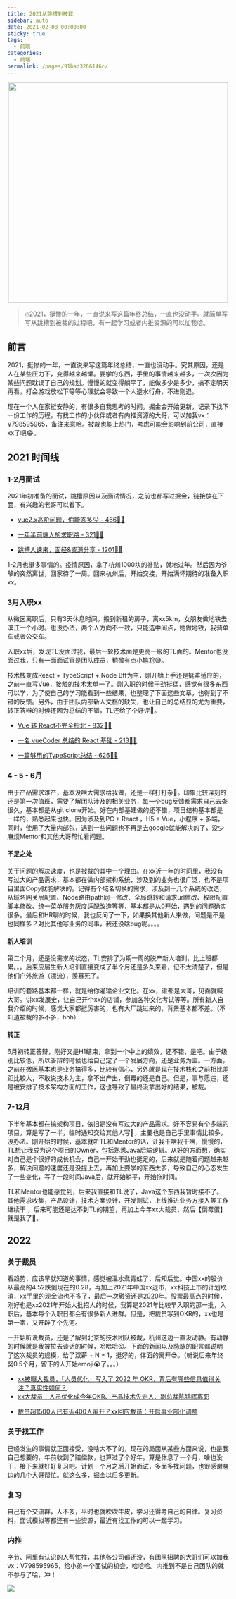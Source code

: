 ```yaml
---
title: 2021从跳槽到被裁
sidebar: auto
date: 2021-02-08 00:00:00
sticky: true
tags: 
  - 前端
categories: 
  - 前端
permalink: /pages/91bad3266146c/
---
```

<p align="center">
  <img width="500" src="https://p6-juejin.byteimg.com/tos-cn-i-k3u1fbpfcp/9fe70d497c194a8cb7bb60cc8c793e40~tplv-k3u1fbpfcp-zoom-crop-mark:1304:1304:1304:734.awebp?"/>
</p>

> 🔥2021，挺惨的一年，一直说来写这篇年终总结，一直也没动手。就简单写写从跳槽到被裁的过程吧，有一起学习或者内推资源的可以加我哈。


<!-- more --> 


## 前言

2021，挺惨的一年，一直说来写这篇年终总结，一直也没动手。究其原因，还是人在某些压力下，变得越来越懒。要学的东西，手里的事情越来越多，一次次因为某些问题耽误了自己的规划。慢慢的就变得躺平了，能做多少是多少，搞不定明天再看，打会游戏放松下等等心理就会导致一个人逆水行舟，不进则退。

现在一个人在家挺安静的，有很多自我思考的时间。掘金会开始更新，记录下找下一份工作的历程，有找工作的小伙伴或者有内推资源的大哥，可以加我vx：V798595965，备注来意哈。被裁也能上热门，考虑可能会影响到前公司，直接xx了吧😂。

## 2021 时间线

### 1-2月面试

2021年初准备的面试，跳槽原因以及面试情况，之前也都写过掘金，链接放在下面，有兴趣的老哥可以看下。

-   [vue2.x高阶问题，你能答多少 - 466👍🏻](https://juejin.cn/post/6921911974611664903)
-   [一年半前端人的求职路 - 321👍🏻](https://juejin.cn/post/6940058373534515237)

-   [跳槽人速来，面经&资源分享 - 1201👍🏻](https://juejin.cn/post/6942988170208215076)



1-2月也挺多事情的。疫情原因，拿了杭州1000块的补贴，就地过年。然后因为爷爷的突然离世，回家待了一周。回来杭州后，开始交接，开始满怀期待的准备入职xx。


### 3月入职xx

从微医离职后，只有3天休息时间。搬到新租的房子，离xx5km，女朋友做地铁去滨江一个小时。也没办法，两个人方向不一致，只能选中间点，她做地铁，我骑单车或者公交车。

入职xx后，发现TL没面过我，最后一轮技术面是更高一级的TL面的。Mentor也没面过我，只有一面面试官是团队成员，稍微有点小尴尬😅。

技术栈变成React + TypeScript + Node Bff为主，刚开始上手还是挺难适应的，之前一直写Vue，接触的技术太单一了。刚入职的时候干劲挺猛，感觉有很多东西可以学，为了使自己的学习能看到一些结果，也整理了下面这些文章，也得到了不错的反馈。另外，由于团队内部新人文档的缺失，也让自己的总结显的尤为重要，转正答辩的时候还因为总结的不错，TL还给了个好评😬。

-   [Vue 转 React不完全指北 - 832👍🏻](https://juejin.cn/post/6953482028188860424)
-   [一名 vueCoder 总结的 React 基础 - 213👍🏻](https://juejin.cn/post/6960556335092269063)

-   [一篇够用的TypeScript总结 - 626👍🏻](https://juejin.cn/post/6981728323051192357)

### 4 - 5 - 6月

由于产品需求难产，基本没啥大需求给我做，还是一样打打杂🙈。印象比较深刻的还是第一次值班，需要了解团队涉及的相关业务，每一个bug反馈都需求自己去查很久，基本都是从git clone开始。好在内部基建做的还不错，项目结构基本都是一样的，熟悉起来也快。因为涉及到PC + React ，H5 + Vue，小程序 + 多端，同时，使用了大量内部包，遇到一些问题也不再是去google就能解决的了，没少麻烦Mentor和其他大哥帮忙看问题。

#### 不足之处

关于问题的解决速度，也是被裁的其中一个理由。在xx近一年的时间里，我没有写过大的产品需求，基本都在做内部架构系统，涉及到的业务也很广泛，也不是项目里面Copy就能解决的。记得有个域名切换的需求，涉及到十几个系统的改造，从域名网关层配置、Node路由path同一修改、全局跳转和请求url修改、权限配置脚本修改、统一菜单服务灰度适配改造等等，基本都是从0开始，遇到的问题确实很多。最后和HR聊的时候，我也反问了一下，如果换其他新人来做，问题是不是也同样多？对比其他写业务的同事，我还没啥bug呢。。。。

#### 新人培训

第二个月，还是没需求的状态，TL安排了为期一周的脱产新人培训，比上班都累。。。后来应届生新人培训直接变成了半个月还是多久来着，记不太清楚了，但是他们户外旅游（漂流），羡慕死了。

培训的套路基本都一样，就是给你灌输企业文化。在xx，谁都是大哥，见面就喊大哥。讲xx发展史，让自己开个xx的店铺，参加各种文化考试等等。所有新人自我介绍的时候，感觉大家都挺厉害的，也有大厂跳过来的，背景基本都不差。（不知道被裁的多不多，hhh）

#### 转正

6月初转正答辩，刚好又是H1结束，拿到一个中上的绩效，还不错，是吧。由于级别比较低，所以答辩的时候也给自己定了一个发展方向，还是业务为主。一方面，之前在微医基本也是业务搞得多，比较有信心，另外就是现在技术栈和之前相比差距比较大，不敢说技术为主，拿不出产出，倒霉的还是自己。但是，事与愿违，还是被安排了技术架构方面的工作，这也导致了最终没拿出好的结果，被裁。


### 7-12月

下半年基本都在搞架构项目，依旧是没有写过大的产品需求。好不容易有个多端的项目，算是写了一半，临时通知交给其他人写🙊，主要也是自己手里事情比较多，没办法。刚开始的时候，基本就听TL和Mentor的话，让我干啥我干啥，慢慢的，TL想让我成为这个项目的Owner，包括熟悉Java后端逻辑。从好的方面想，确实对自己是个很好的成长机会，自己一开始干劲也挺足的，后来就是随着问题越来越多，解决问题的速度还是没提上去，再加上要学的东西太多，导致自己的心态发生了一些变化，写了一段时间Java后，就开始躺平，开始拖时间。

TL和Mentor也能感觉到，后来我直接和TL说了，Java这个东西我暂时接不了。其他需求收集，产品设计，技术方案设计，开发测试，上线推进业务方接入等工作继续干 ，后来可能还是达不到TL的期望，再加上今年xx大裁员，然后【倒霉蛋】就是我了🙈。

## 2022

### 关于裁员

看趋势，应该早就知道的事情，感觉被温水煮青蛙了，后知后觉。中国xx的股价从最高的4.52跌倒现在的0.28，再加上2021年中国xx退市，xx科技上市的计划取消，xx手里的现金流也不多了，最后一次融资还是2020年。股票最高点的时候，刚好也是xx2021年开始大批招人的时候，我算是2021年比较早入职的那一批，入职后，基本每个入职日都会有很多新人进群。但是，把裁员写到OKR的，xx也是第一家，又开辟了个先河。

一开始听说裁员，还是了解到北京的技术团队被裁，杭州这边一直没动静。有动静的时候就是我被拉去谈话的时候，哈哈哈😝。下面的新闻以及脉脉的职言都说明了这次裁员的规模，给了双薪 + N + 1，挺好的，体面的离开😎。（听说后来年终奖0.5个月，留下的人开始emoji😭了。。。）

-   [xx被曝大裁员，「人员优化」写入了 2022 年 OKR，背后有哪些信息值得关注？真实性如何？](https://www.zhihu.com/question/512435233)
-   [xx大裁员：人员优化成今年OKR、产品技术先走人、副总裁陈锦晖离职](https://finance.sina.com.cn/tech/2022-01-20/doc-ikyakumy1469003.shtml)

<!---->

-   [裁员超1500人已有近400人离开？xx回应裁员：开启事业部化调整](https://www.sohu.com/a/518380665_120780844)

### 关于找工作

已经发生的事情就正面接受，没啥大不了的，现在的局面从某些方面来说，也是我自己想要的，年前收到了赔偿款，也算过了个好年。算是休息了一个月，啥也没干，接下来就好好复习吧。计划一个月之后开始面试，多面多找问题，也很感谢身边的几个大哥帮忙。就这么多，掘金以后多更新。

### 复习

自己有个交流群，人不多，平时也就吹吹牛皮，学习还得考自己的自律。复习资料，面试模拟等都还有一些资源，最近有找工作的可以一起学习。

### 内推

字节、阿里有认识的人帮忙推，其他各公司都还没，有团队招聘的大哥们可以加我vx：V798595965，给小弟一个面试的机会，哈哈哈。内推到不是自己团队的就不参与了哈，冲！

![](https://p3-juejin.byteimg.com/tos-cn-i-k3u1fbpfcp/6c052fa8cafd41bfa4dc26034e7b357a~tplv-k3u1fbpfcp-zoom-1.image)
